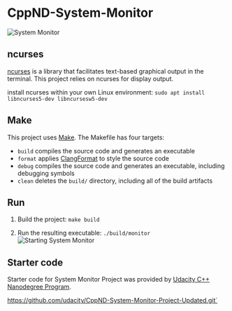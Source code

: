 # CppND-System-Monitor


![System Monitor](images/monitor.png)


## ncurses
[ncurses](https://www.gnu.org/software/ncurses/) is a library that facilitates text-based graphical output in the terminal. This project relies on ncurses for display output.

install ncurses within your own Linux environment: `sudo apt install libncurses5-dev libncursesw5-dev`

## Make
This project uses [Make](https://www.gnu.org/software/make/). The Makefile has four targets:
* `build` compiles the source code and generates an executable
* `format` applies [ClangFormat](https://clang.llvm.org/docs/ClangFormat.html) to style the source code
* `debug` compiles the source code and generates an executable, including debugging symbols
* `clean` deletes the `build/` directory, including all of the build artifacts


## Run

1. Build the project: `make build`

2. Run the resulting executable: `./build/monitor`
![Starting System Monitor](images/starting_monitor.png)


## Starter code 
Starter code for System Monitor Project was provided by [Udacity C++ Nanodegree Program](https://www.udacity.com/course/c-plus-plus-nanodegree--nd213). 

https://github.com/udacity/CppND-System-Monitor-Project-Updated.git`